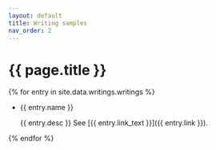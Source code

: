 ```yaml
---
layout: default
title: Writing samples
nav_order: 2
---
```


# {{ page.title }}

{% for entry in site.data.writings.writings %}

-  {{ entry.name }}

    {{ entry.desc }} See [{{ entry.link_text }}]({{ entry.link }}).

{% endfor %}